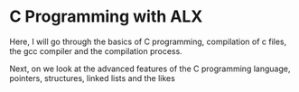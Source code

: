# C Programming with ALX

Here, I will go through the basics of C programming, compilation of c files, the gcc compiler and the compilation process.

Next, on we look at the advanced features of the C programming language, pointers, structures, linked lists and the likes
